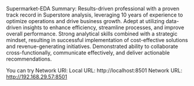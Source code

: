 Supermarket-EDA Summary:
  Results-driven professional with a proven track record in Superstore analysis, leveraging 10 years of experience to optimize operations and drive business growth.
  Adept at utilizing data-driven insights to enhance efficiency, streamline processes, and improve overall performance. Strong analytical skills combined with a strategic mindset, 
  resulting in successful implementation of cost-effective solutions and revenue-generating initiatives.
  Demonstrated ability to collaborate cross-functionally, communicate effectively, and deliver actionable recommendations.

  You can try Network URl:
  Local URL: http://localhost:8501
  Network URL: http://192.168.29.57:8501
